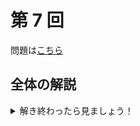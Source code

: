 ﻿---
layout: default
parent: 模試テロ
has_children: true
summary:
---

# 第 7 回

問題は[こちら](https://kampachi-dev.github.io/mathterro/examterro/pdf/examterro_07.pdf)

## 全体の解説

<details markdown="1">
<summary>解き終わったら見ましょう！</summary>

コメント

難易度と目標解答時間は以下の表の通りです。A 問題と B 問題は必ず復習しましょう。

||難易度|目標(分)|
|:--|:-:|:-:|
|【1】(1)|A|5|

</details>
